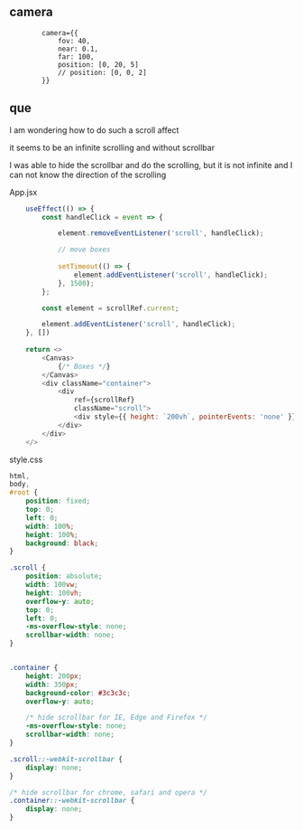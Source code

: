 ## camera

            camera={{
                fov: 40,
                near: 0.1,
                far: 100,
                position: [0, 20, 5]
                // position: [0, 0, 2]
            }}
            
            
## que

I am wondering how to do such a scroll affect

it seems to be an infinite scrolling and without scrollbar

I was able to hide the scrollbar and do the scrolling, but it is not infinite and I can not know the direction of the scrolling

App.jsx

```js
    useEffect(() => {
        const handleClick = event => {

            element.removeEventListener('scroll', handleClick);

            // move boxes
            
            setTimeout(() => {
                element.addEventListener('scroll', handleClick);
            }, 1500);
        };

        const element = scrollRef.current;

        element.addEventListener('scroll', handleClick);
    }, [])
    
    return <>
        <Canvas>
            {/* Boxes */}
        </Canvas>
        <div className="container">
            <div
                ref={scrollRef}
                className="scroll">
                <div style={{ height: `200vh`, pointerEvents: 'none' }}></div>
            </div>
        </div>
    </>
```

style.css

```css
html,
body,
#root {
    position: fixed;
    top: 0;
    left: 0;
    width: 100%;
    height: 100%;
    background: black;
}

.scroll {
    position: absolute;
    width: 100vw;
    height: 100vh;
    overflow-y: auto;
    top: 0;
    left: 0;
    -ms-overflow-style: none;
    scrollbar-width: none;
}


.container {
    height: 200px;
    width: 350px;
    background-color: #3c3c3c;
    overflow-y: auto;

    /* hide scrollbar for IE, Edge and Firefox */
    -ms-overflow-style: none;
    scrollbar-width: none;
}

.scroll::-webkit-scrollbar {
    display: none;
}

/* hide scrollbar for chrome, safari and opera */
.container::-webkit-scrollbar {
    display: none;
}
```